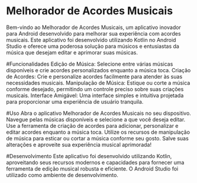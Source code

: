 # Melhorador de Acordes Musicais
Bem-vindo ao Melhorador de Acordes Musicais, um aplicativo inovador para Android desenvolvido para melhorar sua experiência com acordes musicais. Este aplicativo foi desenvolvido utilizando Kotlin no Android Studio e oferece uma poderosa solução para músicos e entusiastas da música que desejam editar e aprimorar suas músicas.

#Funcionalidades
Edição de Música: Selecione entre várias músicas disponíveis e crie acordes personalizados enquanto a música toca.
Criação de Acordes: Crie e personalize acordes facilmente para atender às suas necessidades musicais.
Manipulação de Música: Estique ou corte a música conforme desejado, permitindo um controle preciso sobre suas criações musicais.
Interface Amigável: Uma interface simples e intuitiva projetada para proporcionar uma experiência de usuário tranquila.

#Uso
Abra o aplicativo Melhorador de Acordes Musicais no seu dispositivo.
Navegue pelas músicas disponíveis e selecione a que você deseja editar.
Use a ferramenta de criação de acordes para adicionar, personalizar e editar acordes enquanto a música toca.
Utilize os recursos de manipulação de música para esticar ou cortar a música conforme seu gosto.
Salve suas alterações e aproveite sua experiência musical aprimorada!

#Desenvolvimento
Este aplicativo foi desenvolvido utilizando Kotlin, aproveitando seus recursos modernos e capacidades para fornecer uma ferramenta de edição musical robusta e eficiente. O Android Studio foi utilizado como ambiente de desenvolvimento.
